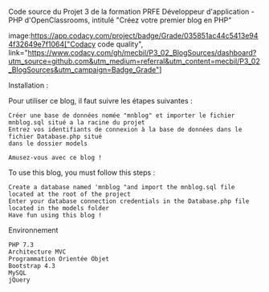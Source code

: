 Code source du Projet 3 de la formation PRFE Développeur d'application - PHP d'OpenClassrooms, intitulé "Créez votre premier blog en PHP"

image:https://app.codacy.com/project/badge/Grade/035851ac44c5413e944f32649e7f1064["Codacy code quality", link="https://www.codacy.com/gh/mecbil/P3_02_BlogSources/dashboard?utm_source=github.com&utm_medium=referral&utm_content=mecbil/P3_02_BlogSources&utm_campaign=Badge_Grade"]

Installation :

Pour utiliser ce blog, il faut suivre les étapes suivantes :

    Créer une base de données nomée "mnblog" et importer le fichier mnblog.sql situé a la racine du projet
    Entrez vos identifiants de connexion à la base de données dans le fichier Database.php situé 
    dans le dossier models

    Amusez-vous avec ce blog !

To use this blog, you must follow this steps :

    Create a database named 'mnblog "and import the mnblog.sql file located at the root of the project
    Enter your database connection credentials in the Database.php file located in the models folder
    Have fun using this blog !

Environnement

    PHP 7.3
    Architecture MVC
    Programmation Orientée Objet
    Bootstrap 4.3
    MySQL
    jQuery
